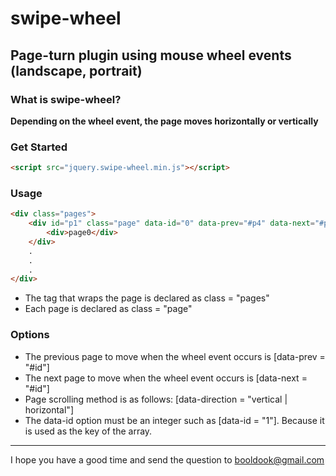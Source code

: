 # swipe-wheel
## **Page-turn plugin using mouse wheel events (landscape, portrait)**

### What is swipe-wheel?
**Depending on the wheel event, the page moves horizontally or vertically**

### Get Started
```html
<script src="jquery.swipe-wheel.min.js"></script>
```

### Usage
```html
<div class="pages">
	<div id="p1" class="page" data-id="0" data-prev="#p4" data-next="#p8" data-direction="vertical">
		<div>page0</div>
	</div>
	.
	.
	.
</div>
```
* The tag that wraps the page is declared as class = "pages"
* Each page is declared as class = "page"

### Options
* The previous page to move when the wheel event occurs is [data-prev = "#id"]
* The next page to move when the wheel event occurs is [data-next = "#id"]
* Page scrolling method is as follows: [data-direction = "vertical | horizontal"]
* The data-id option must be an integer such as [data-id = "1"]. Because it is used as the key of the array.

-----
I hope you have a good time and send the question to booldook@gmail.com
